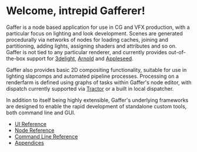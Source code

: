 Welcome, intrepid Gafferer!
===========================

Gaffer is a node based application for use in CG and VFX production, with a particular focus on lighting and look development. Scenes are generated procedurally via networks of nodes for loading caches, joining and partitioning, adding lights, assigning shaders and attributes and so on. Gaffer is not tied to any particular renderer, and currently provides out-of-the-box support for [3delight](http://www.3delight.com), [Arnold](https://www.solidangle.com/arnold) and [Appleseed](http://appleseedhq.net).

Gaffer also provides basic 2D compositing functionality, suitable for use in lighting slapcomps and automated pipeline processes. Processing on a renderfarm is defined using graphs of tasks within Gaffer's node editor, with dispatch currently supported via [Tractor](https://renderman.pixar.com/view/pixars-tractor) or a built in local dispatcher.

In addition to itself being highly extensible, Gaffer's underlying frameworks are designed to enable the rapid development of standalone custom tools, both command line and GUI.

- [UI Reference](UIReference/index.md)
- [Node Reference](NodeReference/index.md)
- [Command Line Reference](CommandLineReference/index.md)
- [Appendices](Appendices/index.md)
